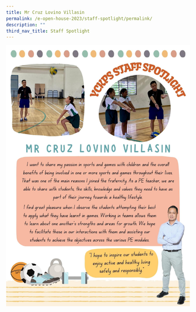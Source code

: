 ```yaml
---
title: Mr Cruz Lovino Villasin
permalink: /e-open-house-2023/staff-spotlight/permalink/
description: ""
third_nav_title: Staff Spotlight
---
```

![](/images/2023/E%20open%20house%202023/1b%20mr%20cruz.jpg)